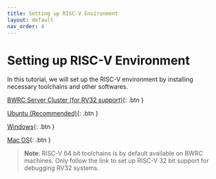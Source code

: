 ```yaml
---
title: Setting up RISC-V Environment
layout: default
nav_order: 4
---
```


# Setting up RISC-V Environment

In this tutorial, we will set up the RISC-V environment by installing necessary toolchains and other softwares. 

[BWRC Server Cluster (for RV32 support)](https://notes.tk233.xyz/chipyard-soc-fpga/setting-up-risc-v-toolchain/setting-up-rv32-toolchain-on-bwrc){: .btn }

[Ubuntu (Recommended)](https://notes.tk233.xyz/chipyard-soc-fpga/setting-up-risc-v-toolchain/setting-up-risc-v-toolchain-ubuntu){: .btn }

[Windows](https://notes.tk233.xyz/chipyard-soc-fpga/setting-up-risc-v-toolchain/setting-up-risc-v-toolchain-windows){: .btn }

[Mac OS](){: .btn }

> **Note**: RISC-V 64 bit toolchains is by default available on BWRC machines. Only follow the link to set up RISC-V 32 bit support for debugging RV32 systems. 
